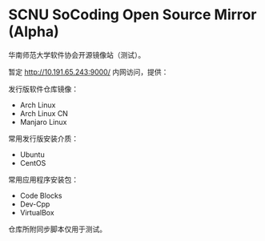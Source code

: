 # SCNU SoCoding Open Source Mirror (Alpha)

华南师范大学软件协会开源镜像站（测试）。

暂定 http://10.191.65.243:9000/ 内网访问，提供：

发行版软件仓库镜像：
* Arch Linux
* Arch Linux CN
* Manjaro Linux

常用发行版安装介质：
* Ubuntu
* CentOS

常用应用程序安装包：
* Code Blocks
* Dev-Cpp
* VirtualBox

仓库所附同步脚本仅用于测试。
